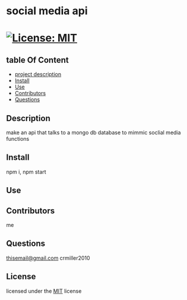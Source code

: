 
        
# social media api

# [![License: MIT](https://img.shields.io/badge/License-MIT-yellow.svg)](https://opensource.org/licenses/MIT)

## table Of Content
- [project description](#Description)
- [Install](#Install)
- [Use](#Use)
- [Contributors](#Contributors)
- [Questions](#Questions)

## Description
make an api that talks to a mongo db database to mimmic soclial media functions
        
## Install
npm i, npm start

## Use


## Contributors
me

## Questions
thisemail@gmail.com
crmiller2010

## License
licensed under the [MIT](https://choosealicense.com/licenses/mit/) license
    